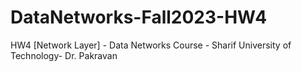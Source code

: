 # DataNetworks-Fall2023-HW4
HW4 [Network Layer] - Data Networks Course - Sharif University of Technology- Dr. Pakravan

